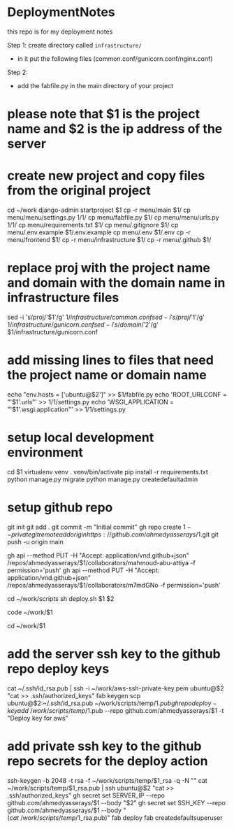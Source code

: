 # DeploymentNotes
this repo is for my deployment notes



Step 1:
create directory called `infrastructure/`
 - in it put the following files (common.conf/gunicorn.conf/nginx.conf)
 
 
 
 Step 2:
 - add the fabfile.py in the main directory of your project
 
 
 
 
 
 
 # please note that $1 is the project name and $2 is the ip address of the server
# create new project and copy files from the original project
cd ~/work
django-admin startproject $1
cp -r menu/main $1/
cp menu/menu/settings.py $1/$1/
cp menu/fabfile.py $1/
cp menu/menu/urls.py $1/$1/
cp menu/requirements.txt $1/
cp menu/.gitignore $1/
cp menu/.env.example $1/.env.example
cp menu/.env $1/.env
cp -r menu/frontend $1/
cp -r menu/infrastructure $1/
cp -r menu/.github $1/

# replace proj with the project name and domain with the domain name in infrastructure files
sed -i 's/proj/'$1'/g' $1/infrastructure/common.conf
sed -i 's/proj/'$1'/g' $1/infrastructure/gunicorn.conf
sed -i 's/domain/'$2'/g' $1/infrastructure/gunicorn.conf

# add missing lines to files that need the project name or domain name
echo "env.hosts = ['ubuntu@$2']" >> $1/fabfile.py
echo 'ROOT_URLCONF = "'$1'.urls"' >> $1/$1/settings.py
echo 'WSGI_APPLICATION = "'$1'.wsgi.application"' >> $1/$1/settings.py

# setup local development environment
cd $1
virtualenv venv
. venv/bin/activate 
pip install -r requirements.txt
python manage.py migrate
python manage.py createdefaultadmin

# setup github repo
git init
git add .
git commit -m "Initial commit"
gh repo create $1 --private
git remote add origin https://github.com/ahmedyasserays/$1.git
git push -u origin main

gh api --method PUT -H "Accept: application/vnd.github+json"  /repos/ahmedyasserays/$1/collaborators/mahmoud-abu-attiya -f permission='push' 
gh api --method PUT -H "Accept: application/vnd.github+json"  /repos/ahmedyasserays/$1/collaborators/m7mdGNo -f permission='push' 

cd ~/work/scripts
sh deploy.sh $1 $2

code ~/work/$1






cd ~/work/$1
# add the server ssh key to the github repo deploy keys
cat ~/.ssh/id_rsa.pub | ssh -i ~/work/aws-ssh-private-key.pem ubuntu@$2 "cat >> .ssh/authorized_keys"
fab keygen
scp ubuntu@$2:~/.ssh/id_rsa.pub ~/work/scripts/temp/$1.pub
gh repo deploy-key add ~/work/scripts/temp/$1.pub --repo github.com/ahmedyasserays/$1 -t "Deploy key for aws"

# add private ssh key to the github repo secrets for the deploy action
ssh-keygen -b 2048 -t rsa -f ~/work/scripts/temp/$1_rsa -q -N ""
cat ~/work/scripts/temp/$1_rsa.pub | ssh ubuntu@$2 "cat >> .ssh/authorized_keys"
gh secret set SERVER_IP --repo github.com/ahmedyasserays/$1 --body "$2"
gh secret set SSH_KEY --repo github.com/ahmedyasserays/$1 --body "$(cat ~/work/scripts/temp/$1_rsa.pub)"
fab deploy
fab createdefaultsuperuser



